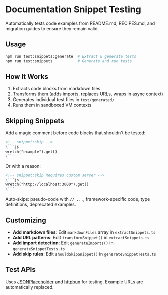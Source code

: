 # Documentation Snippet Testing

Automatically tests code examples from README.md, RECIPES.md, and migration guides to ensure they remain valid.

## Usage

```bash
npm run test:snippets:generate  # Extract & generate tests
npm run test:snippets           # Generate and run tests
```

## How It Works

1. Extracts code blocks from markdown files
2. Transforms them (adds imports, replaces URLs, wraps in async context)
3. Generates individual test files in `test/generated/`
4. Runs them in sandboxed VM contexts

## Skipping Snippets

Add a magic comment before code blocks that shouldn't be tested:

```markdown
<!-- snippet:skip -->
\```js
wretch("example").get()
\```
```

Or with a reason:

```markdown
<!-- snippet:skip Requires custom server -->
\```js
wretch("http://localhost:3000").get()
\```
```

Auto-skips: pseudo-code with `// ...`, framework-specific code, type definitions, deprecated examples.

## Customizing

- **Add markdown files**: Edit `markdownFiles` array in `extractSnippets.ts`
- **Add URL patterns**: Edit `transformSnippet()` in `extractSnippets.ts`
- **Add import detection**: Edit `generateImports()` in `generateSnippetTests.ts`
- **Add skip rules**: Edit `shouldSkipSnippet()` in `generateSnippetTests.ts`

## Test APIs

Uses [JSONPlaceholder](https://jsonplaceholder.typicode.com) and [httpbun](https://httpbun.org) for testing. Example URLs are automatically replaced.
